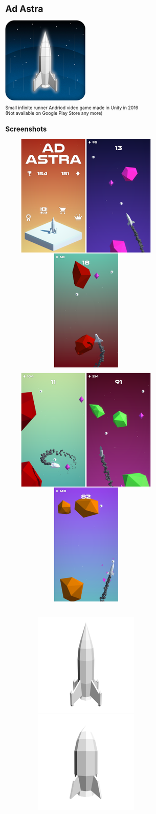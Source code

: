# Ad Astra

<img src="./StoreAssets/AdAstra_Logo.png" align="center" width="250" />

Small infinite runner Andriod video game made in Unity in 2016  
(Not available on Google Play Store any more)  

## Screenshots

<p align="center">
  <img src="./StoreAssets/3.png" width="200" />
  <img src="./StoreAssets/1.png" width="200" />
  <img src="./StoreAssets/2.png" width="200" />
</p>

<p align="center">
  <img src="./StoreAssets/4.png" width="200" />
  <img src="./StoreAssets/5.png" width="200" />
  <img src="./StoreAssets/6.png" width="200" />
</p>
<br/>
<p align="center">
  <img src="./Blender/33.png" width="300" />
  <img src="./Blender/666.png" width="300" />
</p>

